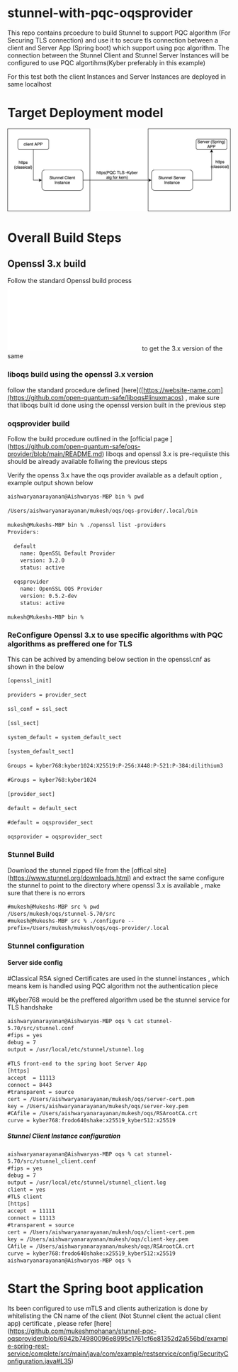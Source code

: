 # stunnel-with-pqc-oqsprovider

This repo contains prcoedure to build Stunnel to support PQC algorithm (For Securing TLS connection) and use it to secure tls connection between a client and Server App (Spring boot) which support using pqc algorithm. The connection between the Stunnel Client and Stunnel Server Instances will be configured to use PQC algortihms(Kyber preferably in this example)

For this test both the client Instances and Server Instances are deployed in same localhost 

# Target Deployment model 
![deployment](diagram_screenshots/stunne_pqc.drawio.svg)

# Overall Build Steps 

## Openssl 3.x build 
Follow the standard Openssl build process ![here]([https://website-name.com](https://github.com/openssl/openssl/blob/master/NOTES-UNIX.md)https://github.com/openssl/openssl/blob/master/NOTES-UNIX.md) to get the 3.x version of the same  


### liboqs build using the openssl 3.x version

follow the standard procedure defined [here]([https://website-name.com](https://github.com/open-quantum-safe/liboqs#linuxmacos) , make sure that liboqs built id done using the openssl version built in the previous step 

### oqsprovider build 

Follow the build procedure outlined in the [official page ] (https://github.com/open-quantum-safe/oqs-provider/blob/main/README.md) liboqs and openssl 3.x is pre-requiiste this should be already available follwing the previous steps

Verify the openss 3.x have the oqs provider available as a default option , example output shown below

```
aishwaryanarayanan@Aishwaryas-MBP bin % pwd  

/Users/aishwaryanarayanan/mukesh/oqs/oqs-provider/.local/bin  

mukesh@Mukeshs-MBP bin % ./openssl list -providers  
Providers:  

  default  
    name: OpenSSL Default Provider
    version: 3.2.0
    status: active  
    
  oqsprovider  
    name: OpenSSL OQS Provider
    version: 0.5.2-dev
    status: active  
    
mukesh@Mukeshs-MBP bin % 

```

### ReConfigure Openssl 3.x to use specific algorithms with PQC algorithms as preffered one for TLS 

This can be achived by amending below section in the openssl.cnf as shown in the below 

```
[openssl_init]  

providers = provider_sect  

ssl_conf = ssl_sect  

[ssl_sect]  

system_default = system_default_sect  

[system_default_sect]  

Groups = kyber768:kyber1024:X25519:P-256:X448:P-521:P-384:dilithium3  

#Groups = kyber768:kyber1024  

[provider_sect]  

default = default_sect  

#default = oqsprovider_sect  

oqsprovider = oqsprovider_sect  

```

### Stunnel Build 
Download the stunnel zipped file from the [offical site] (https://www.stunnel.org/downloads.html) and extract the same 
configure the stunnel to point to the directory where openssl 3.x is available , make sure that there is no errors 

```
#mukesh@Mukeshs-MBP src % pwd
/Users/mukesh/oqs/stunnel-5.70/src
#mukesh@Mukeshs-MBP src % ./configure --prefix=/Users/mukesh/mukesh/oqs/oqs-provider/.local
```
### Stunnel configuration 

#### Server side config

#Classical RSA signed Certificates are used in the stunnel instances , which means kem is handled using PQC algorithm not the authentication piece 

#Kyber768 would be the preffered algorithm used be the stunnel service for TLS handshake 

```
aishwaryanarayanan@Aishwaryas-MBP oqs % cat stunnel-5.70/src/stunnel.conf
#fips = yes
debug = 7
output = /usr/local/etc/stunnel/stunnel.log

#TLS front-end to the spring boot Server App 
[https]
accept  = 11113
connect = 8443
#transparent = source
cert = /Users/aishwaryanarayanan/mukesh/oqs/server-cert.pem
key = /Users/aishwaryanarayanan/mukesh/oqs/server-key.pem
#CAfile = /Users/aishwaryanarayanan/mukesh/oqs/RSArootCA.crt
curve = kyber768:frodo640shake:x25519_kyber512:x25519
```
##### Stunnel Client Instance configuration
```
aishwaryanarayanan@Aishwaryas-MBP oqs % cat stunnel-5.70/src/stunnel_client.conf
#fips = yes
debug = 7
output = /usr/local/etc/stunnel/stunnel_client.log
client = yes
#TLS client
[https]
accept  = 11111
connect = 11113
#transparent = source
cert = /Users/aishwaryanarayanan/mukesh/oqs/client-cert.pem
key = /Users/aishwaryanarayanan/mukesh/oqs/client-key.pem
CAfile = /Users/aishwaryanarayanan/mukesh/oqs/RSArootCA.crt
curve = kyber768:frodo640shake:x25519_kyber512:x25519
aishwaryanarayanan@Aishwaryas-MBP oqs % 
```

# Start the Spring boot application  

Its been configured to use mTLS and clients autherization is done by whitelisting the CN name of the client (Not Stunnel client the actual client app) certificate , please refer [here] (https://github.com/mukeshmohanan/stunnel-pqc-oqsprovider/blob/6942b74980096e8995c1761cf6e81352d2a556bd/example-spring-rest-service/complete/src/main/java/com/example/restservice/config/SecurityConfiguration.java#L35)


